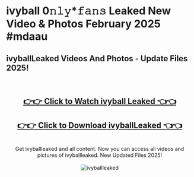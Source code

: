 # ivyball 0𝚗𝚕𝚢*𝚏𝚊𝚗𝚜 Leaked New Video & Photos February 2025 #mdaau

<h2>ivyballLeaked Videos And Photos - Update Files 2025!</h2>
<br>
<div align="center">
<h2><a href="https://mediaupload.pro?title=ivyball&ref=11F" rel="nofollow">👉👉 Click to Watch ivyball Leaked 👈👈</a></h2>
<h2><a href="https://mediaupload.pro?title=ivyball&ref=11F" rel="nofollow">👉👉 Click to Download ivyballLeaked 👈👈</a></h2>
<br>
Get ivyballleaked and all content. Now you can access all videos and pictures of ivyballleaked. New Updated Files 2025!
<br>
<br>
<a href="https://mediaupload.pro?title=ivyball&ref=11F" rel="nofollow" data-target="animated-image.originalLink"><img src="https://i.ibb.co/Gkj2r4b/banner.png" alt="ivyballleaked" style="max-width: 100%; display: inline-block;" data-target="animated-image.originalImage"></a>
</div>
<br>

